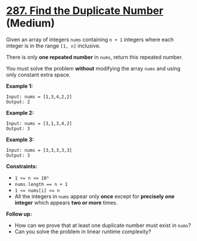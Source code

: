 # [287. Find the Duplicate Number][link] (Medium)

[link]: https://leetcode.com/problems/find-the-duplicate-number/

Given an array of integers `nums` containing `n + 1` integers where each integer is in the range
`[1, n]` inclusive.

There is only **one repeated number** in `nums`, return this repeated number.

You must solve the problem **without** modifying the array `nums` and using only constant extra
space.

**Example 1:**

```
Input: nums = [1,3,4,2,2]
Output: 2
```

**Example 2:**

```
Input: nums = [3,1,3,4,2]
Output: 3
```

**Example 3:**

```
Input: nums = [3,3,3,3,3]
Output: 3
```

**Constraints:**

- `1 <= n <= 10⁵`
- `nums.length == n + 1`
- `1 <= nums[i] <= n`
- All the integers in `nums` appear only **once** except for **precisely one integer** which appears
**two or more** times.

**Follow up:**

- How can we prove that at least one duplicate number must exist in `nums`?
- Can you solve the problem in linear runtime complexity?

